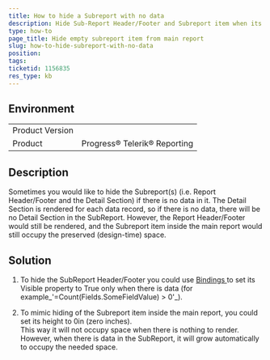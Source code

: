 ```yaml
---
title: How to hide a Subreport with no data
description: Hide Sub-Report Header/Footer and Subreport item when its data source is empty
type: how-to
page_title: Hide empty subreport item from main report
slug: how-to-hide-subreport-with-no-data
position: 
tags: 
ticketid: 1156835
res_type: kb
---
```


## Environment
<table>
	<tr>
		<td>Product Version</td>
		<td></td>
	</tr>
	<tr>
		<td>Product</td>
		<td>Progress® Telerik® Reporting </td>
	</tr>
</table>


## Description
Sometimes you would like to hide the Subreport(s) (i.e. Report Header/Footer and the Detail Section) if there is no data in it.
The Detail Section is rendered for each data record, so if there is no data, there will be no Detail Section in the SubReport. However, the Report Header/Footer would still be rendered, and the Subreport item inside the main report would still occupy the preserved (design-time) space.

## Solution
1. To hide the SubReport Header/Footer you could use [Bindings ](https://docs.telerik.com/reporting/expressions-bindings) to set its Visible property to True only when there is data (for example_'=Count(Fields.SomeFieldValue) \> 0'_).  

2. To mimic hiding of the Subreport item inside the main report, you could set its height to 0in (zero inches).  
This way it will not occupy space when there is nothing to render. However, when there is data in the SubReport, it will grow automatically to occupy the needed space. 
  

